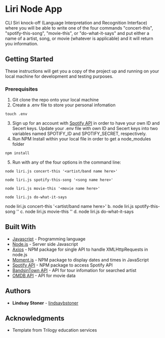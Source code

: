 # Liri Node App
CLI Siri knock-off (Language Interpretation and Recognition Interface) where you will be able to write one of the four commands "concert-this", "spotify-this-song", "movie-this", or "do-what-it-says" and put either a name of a artist, song, or movie (whatever is applicable) and it will return you information.  

## Getting Started
These instructions will get you a copy of the project up and running on your local machine for development and testing purposes.

### Prerequisites
1. Git clone the repo onto your local machine
2. Create a .env file to store your personal infomation
```
touch .env
```
3. Sign up for an account with [Spotify API](https://developer.spotify.com/documentation/web-api/) in order to have your own ID and Secert keys. 
Update your .env file with own ID and Secert keys into two variables named SPOTIFY_ID and SPOTIFY_SECRET, respectively. 
4. Run NPM Install within your local file in order to get a node_modules folder
```
npm install
```
5. Run with any of the four options in the command line:
```
node liri.js concert-this '<artist/band name here>'
```
```
node liri.js spotify-this-song '<song name here>'
```
```
node liri.js movie-this '<movie name here>'
```
```
node liri.js do-what-it-says
```
node liri.js concert-this '<artist/band name here>'
    b. node liri.js spotify-this-song '<song name here>'
    c. node liri.js movie-this '<movie name here>'
    d. node liri.js do-what-it-says

## Built With
* [Javascript](https://www.javascript.com/) - Programming language
* [Node.js](https://nodejs.org/en/) - Server side Javascript
* [Axios](https://www.npmjs.com/package/axios) - NPM package for single API to handle XMLHttpRequests in node.js
* [Moment.js](https://momentjs.com/) - NPM package to display dates and times in JavaScript
* [Spotify API](https://www.npmjs.com/package/node-spotify-api) - NPM package to access Spotify API
* [BandsinTown API](http://www.artists.bandsintown.com/bandsintown-api) - API for tour infomation for searched artist
* [OMDB API](http://www.omdbapi.com/) - API for movie data

## Authors
* **Lindsay Stoner** - [lindsaybstoner](https://github.com/lindsaybstoner)

## Acknowledgments
* Template from Trilogy education services 
